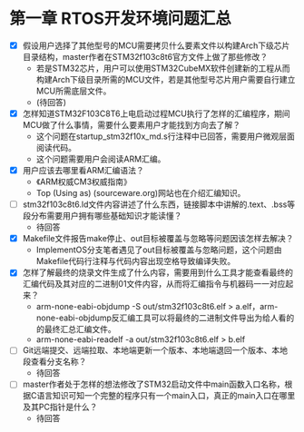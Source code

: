 # 第一章 RTOS开发环境问题汇总
- [x] 假设用户选择了其他型号的MCU需要拷贝什么要素文件以构建Arch下级芯片目录结构，master作者在STM32f103c8t6官方文件上做了那些修改？
    - 若是STM32芯片，用户可以使用STM32CubeMX软件创建新的工程从而构建Arch下级目录所需的MCU文件，若是其他型号芯片用户需要自行建立MCU所需底层文件。
    - (待回答)
- [x] 怎样知道STM32F103C8T6上电启动过程MCU执行了怎样的汇编程序，期间MCU做了什么事情，需要什么要素用户才能找到方向去了解？
    - 这个问题在startup_stm32f10x_md.s行注释中已回答，需要用户微观层面阅读代码。
    - 这个问题需要用户会阅读ARM汇编。
- [x] 用户应该去哪里看ARM汇编语法？
    - 《ARM权威CM3权威指南》
    - Top (Using as) (sourceware.org)网站也在介绍汇编知识。
- [ ] stm32f103c8t6.ld文件内容讲述了什么东西，链接脚本中讲解的.text、.bss等段分布需要用户拥有哪些基础知识才能读懂？
    - 待回答
- [x] Makefile文件报告make停止、out目标被覆盖与忽略等问题因该怎样去解决？
    - ImplementOS分支笔者遇见了out目标被覆盖与忽略问题，这个问题由Makefile代码行注释与代码内容出现空格导致编译失败。
- [x] 怎样了解最终的烧录文件生成了什么内容，需要用到什么工具才能查看最终的汇编代码及其对应的二进制01文件内容，从而将汇编指令与机器码一一对应起来？
    - arm-none-eabi-objdump -S out/stm32f103c8t6.elf > a.elf，arm-none-eabi-objdump反汇编工具可以将最终的二进制文件导出为给人看的的最终汇总汇编文件。
    - arm-none-eabi-readelf -a out/stm32f103c8t6.elf > b.elf
- [ ] Git远端提交、远端拉取、本地端更新一个版本、本地端退回一个版本、本地段查看分支名称？
    - 待回答
- [ ] master作者处于怎样的想法修改了STM32启动文件中main函数入口名称，根据C语言知识可知一个完整的程序只有一个main入口，真正的main入口在哪里及其PC指针是什么？
    - 待回答